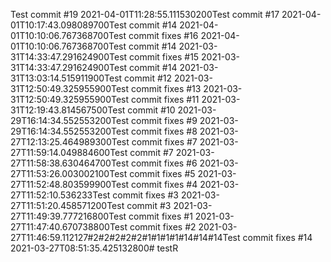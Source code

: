 Test commit #19 2021-04-01T11:28:55.111530200Test commit #17 2021-04-01T10:17:43.098089700Test commit #14 2021-04-01T10:10:06.767368700Test commit fixes #16 2021-04-01T10:10:06.767368700Test commit #14 2021-03-31T14:33:47.291624900Test commit fixes #15 2021-03-31T14:33:47.291624900Test commit #14 2021-03-31T13:03:14.515911900Test commit #12 2021-03-31T12:50:49.325955900Test commit fixes #13 2021-03-31T12:50:49.325955900Test commit fixes #11 2021-03-31T12:19:43.814567500Test commit #10 2021-03-29T16:14:34.552553200Test commit fixes #9 2021-03-29T16:14:34.552553200Test commit fixes #8 2021-03-27T12:13:25.464989300Test commit fixes #7 2021-03-27T11:59:14.049884600Test commit #7 2021-03-27T11:58:38.630464700Test commit fixes #6 2021-03-27T11:53:26.003002100Test commit fixes #5 2021-03-27T11:52:48.803599900Test commit fixes #4 2021-03-27T11:52:10.536233Test commit fixes #3 2021-03-27T11:51:20.458571200Test commit #3 2021-03-27T11:49:39.777216800Test commit fixes #1 2021-03-27T11:47:40.670738800Test commit fixes #2 2021-03-27T11:46:59.112127#2#2#2#2#2#1#1#1#1#14#14#14Test commit fixes #14 2021-03-27T08:51:35.425132800# testR

